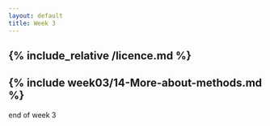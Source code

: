 ```yaml
---
layout: default
title: Week 3
---
```

{% include_relative /licence.md %}
---
{% include week03/14-More-about-methods.md %}
---

end of week 3